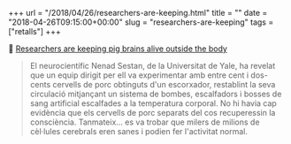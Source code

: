 +++
url = "/2018/04/26/researchers-are-keeping.html"
title = ""
date = "2018-04-26T09:15:00+00:00"
slug = "researchers-are-keeping"
tags = ["retalls"]
+++

📎 [Researchers are keeping pig brains alive outside the body](https://www.technologyreview.com/s/611007/researchers-are-keeping-pig-brains-alive-outside-the-body/)

> El neurocientífic Nenad Sestan, de la Universitat de Yale, ha revelat que un equip dirigit per ell va experimentar amb entre cent i dos-cents cervells de porc obtinguts d'un escorxador, restablint la seva circulació mitjançant un sistema de bombes, escalfadors i bosses de sang artificial escalfades a la temperatura corporal. No hi havia cap evidència que els cervells de porc separats del cos recuperessin la consciència. Tanmateix… es va trobar que milers de milions de cèl·lules cerebrals eren sanes i podien fer l'activitat normal.

